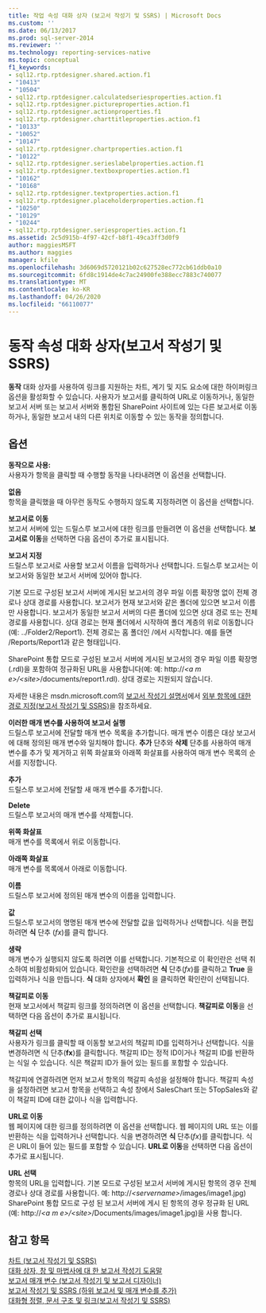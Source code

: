 ```yaml
---
title: 작업 속성 대화 상자 (보고서 작성기 및 SSRS) | Microsoft Docs
ms.custom: ''
ms.date: 06/13/2017
ms.prod: sql-server-2014
ms.reviewer: ''
ms.technology: reporting-services-native
ms.topic: conceptual
f1_keywords:
- sql12.rtp.rptdesigner.shared.action.f1
- "10413"
- "10504"
- sql12.rtp.rptdesigner.calculatedseriesproperties.action.f1
- sql12.rtp.rptdesigner.pictureproperties.action.f1
- sql12.rtp.rptdesigner.actionproperties.f1
- sql12.rtp.rptdesigner.charttitleproperties.action.f1
- "10133"
- "10052"
- "10147"
- sql12.rtp.rptdesigner.chartproperties.action.f1
- "10122"
- sql12.rtp.rptdesigner.serieslabelproperties.action.f1
- sql12.rtp.rptdesigner.textboxproperties.action.f1
- "10162"
- "10168"
- sql12.rtp.rptdesigner.textproperties.action.f1
- sql12.rtp.rptdesigner.placeholderproperties.action.f1
- "10250"
- "10129"
- "10244"
- sql12.rtp.rptdesigner.seriesproperties.action.f1
ms.assetid: 2c5d915b-4f97-42cf-b8f1-49ca3ff3d0f9
author: maggiesMSFT
ms.author: maggies
manager: kfile
ms.openlocfilehash: 3d6069d5720121b02c627528ec772cb61ddb0a10
ms.sourcegitcommit: 6fd8c1914de4c7ac24900fe388ecc7883c740077
ms.translationtype: MT
ms.contentlocale: ko-KR
ms.lasthandoff: 04/26/2020
ms.locfileid: "66110077"
---
```

# <a name="action-properties-dialog-box-report-builder-and-ssrs"></a>동작 속성 대화 상자(보고서 작성기 및 SSRS)
  **동작** 대화 상자를 사용하여 링크를 지원하는 차트, 계기 및 지도 요소에 대한 하이퍼링크 옵션을 활성화할 수 있습니다. 사용자가 보고서를 클릭하여 URL로 이동하거나, 동일한 보고서 서버 또는 보고서 서버와 통합된 SharePoint 사이트에 있는 다른 보고서로 이동하거나, 동일한 보고서 내의 다른 위치로 이동할 수 있는 동작을 정의합니다.  
  
## <a name="options"></a>옵션  
 **동작으로 사용:**  
 사용자가 항목을 클릭할 때 수행할 동작을 나타내려면 이 옵션을 선택합니다.  
  
 **없음**  
 항목을 클릭했을 때 아무런 동작도 수행하지 않도록 지정하려면 이 옵션을 선택합니다.  
  
 **보고서로 이동**  
 보고서 서버에 있는 드릴스루 보고서에 대한 링크를 만들려면 이 옵션을 선택합니다. **보고서로 이동**을 선택하면 다음 옵션이 추가로 표시됩니다.  
  
 **보고서 지정**  
 드릴스루 보고서로 사용할 보고서 이름을 입력하거나 선택합니다. 드릴스루 보고서는 이 보고서와 동일한 보고서 서버에 있어야 합니다.  
  
 기본 모드로 구성된 보고서 서버에 게시된 보고서의 경우 파일 이름 확장명 없이 전체 경로나 상대 경로를 사용합니다. 보고서가 현재 보고서와 같은 폴더에 있으면 보고서 이름만 사용합니다. 보고서가 동일한 보고서 서버의 다른 폴더에 있으면 상대 경로 또는 전체 경로를 사용합니다. 상대 경로는 현재 폴더에서 시작하여 폴더 계층의 위로 이동합니다(예: ../Folder2/Report1). 전체 경로는 홈 폴더인 /에서 시작합니다. 예를 들면 /Reports/Report1과 같은 형태입니다.  
  
 SharePoint 통합 모드로 구성된 보고서 서버에 게시된 보고서의 경우 파일 이름 확장명(.rdl)을 포함하여 정규화된 URL을 사용합니다(예: 예: http://*\<a m e>/\<site>*/documents/report1.rdl). 상대 경로는 지원되지 않습니다.  
  
 자세한 내용은 msdn.microsoft.com의 [보고서 작성기 설명서](https://go.microsoft.com/fwlink/?LinkId=154494)에서 [외부 항목에 대한 경로 지정&#40;보고서 작성기 및 SSRS&#41;](report-design/specifying-paths-to-external-items-report-builder-and-ssrs.md)을 참조하세요.  
  
 **이러한 매개 변수를 사용하여 보고서 실행**  
 드릴스루 보고서에 전달할 매개 변수 목록을 추가합니다. 매개 변수 이름은 대상 보고서에 대해 정의된 매개 변수와 일치해야 합니다. **추가** 단추와 **삭제** 단추를 사용하여 매개 변수를 추가 및 제거하고 위쪽 화살표와 아래쪽 화살표를 사용하여 매개 변수 목록의 순서를 지정합니다.  
  
 **추가**  
 드릴스루 보고서에 전달할 새 매개 변수를 추가합니다.  
  
 **Delete**  
 드릴스루 보고서의 매개 변수를 삭제합니다.  
  
 **위쪽 화살표**  
 매개 변수를 목록에서 위로 이동합니다.  
  
 **아래쪽 화살표**  
 매개 변수를 목록에서 아래로 이동합니다.  
  
 **이름**  
 드릴스루 보고서에 정의된 매개 변수의 이름을 입력합니다.  
  
 **값**  
 드릴스루 보고서의 명명된 매개 변수에 전달할 값을 입력하거나 선택합니다. 식을 편집 하려면 **식** 단추 (*fx*)를 클릭 합니다.  
  
 **생략**  
 매개 변수가 실행되지 않도록 하려면 이를 선택합니다. 기본적으로 이 확인란은 선택 취소하여 비활성화되어 있습니다. 확인란을 선택하려면 **식** 단추(*fx*)를 클릭하고 **True** 을 입력하거나 식을 만듭니다. **식** 대화 상자에서 **확인** 을 클릭하면 확인란이 선택됩니다.  
  
 **책갈피로 이동**  
 현재 보고서에서 책갈피 링크를 정의하려면 이 옵션을 선택합니다. **책갈피로 이동**을 선택하면 다음 옵션이 추가로 표시됩니다.  
  
 **책갈피 선택**  
 사용자가 링크를 클릭할 때 이동할 보고서의 책갈피 ID를 입력하거나 선택합니다. 식을 변경하려면 식 단추(**fx**)를 클릭합니다. 책갈피 ID는 정적 ID이거나 책갈피 ID를 반환하는 식일 수 있습니다. 식은 책갈피 ID가 들어 있는 필드를 포함할 수 있습니다.  
  
 책갈피에 연결하려면 먼저 보고서 항목의 책갈피 속성을 설정해야 합니다. 책갈피 속성을 설정하려면 보고서 항목을 선택하고 속성 창에서 SalesChart 또는 5TopSales와 같이 책갈피 ID에 대한 값이나 식을 입력합니다.  
  
 **URL로 이동**  
 웹 페이지에 대한 링크를 정의하려면 이 옵션을 선택합니다. 웹 페이지의 URL 또는 이를 반환하는 식을 입력하거나 선택합니다. 식을 변경하려면 **식** 단추(*fx*)를 클릭합니다. 식은 URL이 들어 있는 필드를 포함할 수 있습니다. **URL로 이동**을 선택하면 다음 옵션이 추가로 표시됩니다.  
  
 **URL 선택**  
 항목의 URL을 입력합니다. 기본 모드로 구성된 보고서 서버에 게시된 항목의 경우 전체 경로나 상대 경로를 사용합니다. 예: http://*\<servername>*/images/image1.jpg) SharePoint 통합 모드로 구성 된 보고서 서버에 게시 된 항목의 경우 정규화 된 URL (예: http://*\<a m e>/\<site>*/Documents/images/image1.jpg)을 사용 합니다.  
  
## <a name="see-also"></a>참고 항목  
 [차트 &#40;보고서 작성기 및 SSRS&#41;](report-design/charts-report-builder-and-ssrs.md)   
 [대화 상자, 창 및 마법사에 대 한 보고서 작성기 도움말](../../2014/reporting-services/report-builder-help-for-dialog-boxes-panes-and-wizards.md)   
 [보고서 매개 변수 &#40;보고서 작성기 및 보고서 디자이너&#41;](report-design/report-parameters-report-builder-and-report-designer.md)   
 [보고서 작성기 및 SSRS &#40;하위 보고서 및 매개 변수를 추가&#41;](report-design/add-a-subreport-and-parameters-report-builder-and-ssrs.md)   
 [대화형 정렬, 문서 구조 및 링크&#40;보고서 작성기 및 SSRS&#41;](report-design/interactive-sort-document-maps-and-links-report-builder-and-ssrs.md)  
  
  
